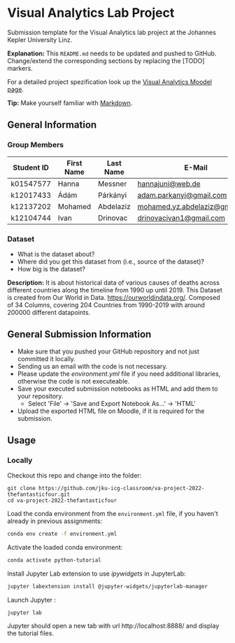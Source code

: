# Visual Analytics Lab Project
Submission template for the Visual Analytics lab project at the Johannes Kepler University Linz.

**Explanation:**
This `README.md` needs to be updated and pushed to GitHub.
Change/extend the corresponding sections by replacing the [TODO] markers.

For a detailed project spezification look up the [Visual Analytics Moodel page](https://moodle.jku.at/jku/course/view.php?id=20471).

**Tip:** Make yourself familiar with [Markdown](https://github.com/adam-p/markdown-here/wiki/Markdown-Cheatsheet).

## General Information

### Group Members

| Student ID    | First Name  | Last Name      | E-Mail             | Workload [%]  |
| --------------|-------------|----------------|--------------------|---------------|
| k01547577     | Hanna      | Messner         |hannajuni@web.de                |10%|
| k12017433     | Ádám       | Párkányi        |adam.parkanyi@gmail.com         |10%|
| k12137202     | Mohamed    | Abdelaziz       |mohamed.yz.abdelaziz@gmail.com  |40%|
| k12104744     | Ivan       | Drinovac        |drinovacivan1@gmail.com         |40%|

### Dataset

* What is the dataset about?
* Where did you get this dataset from (i.e., source of the dataset)?
* How big is the dataset?

**Description:**
It is about historical data of various causes of deaths across different countries along the timeline from 1990 up until 2019.
This Dataset is created from Our World in Data. https://ourworldindata.org/. Composed of 34 Columns, covering 204 Countries from 1990-2019 with around 200000 different datapoints.


## General Submission Information

* Make sure that you pushed your GitHub repository and not just committed it locally.
* Sending us an email with the code is not necessary.
* Please update the *environment.yml* file if you need additional libraries, otherwise the code is not executeable.
* Save your executed submission notebooks as HTML and add them to your repository.  
  * Select 'File' -> 'Save and Export Notebook As...' -> 'HTML'
* Upload the exported HTML file on Moodle, if it is required for the submission.

## Usage

### Locally
Checkout this repo and change into the folder:

```shell
git clone https://github.com/jku-icg-classroom/va-project-2022-thefantasticfour.git
cd va-project-2022-thefantasticfour
```

Load the conda environment from the `environment.yml` file, if you haven't already in previous assignments:

```sh
conda env create -f environment.yml
```

Activate the loaded conda environment:

```sh
conda activate python-tutorial
```

Install Jupyter Lab extension to use *ipywidgets* in JupyterLab:

```sh
jupyter labextension install @jupyter-widgets/jupyterlab-manager
```

Launch Jupyter :

```shell
jupyter lab
```

Jupyter should open a new tab with url http://localhost:8888/ and display the tutorial files.



